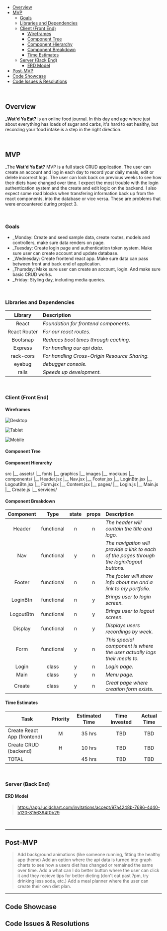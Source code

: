 - [Overview](#overview)
- [MVP](#mvp)
  - [Goals](#goals)
  - [Libraries and Dependencies](#libraries-and-dependencies)
  - [Client (Front End)](#client-front-end)
    - [Wireframes](#wireframes)
    - [Component Tree](#component-tree)
    - [Component Hierarchy](#component-hierarchy)
    - [Component Breakdown](#component-breakdown)
    - [Time Estimates](#time-estimates)
  - [Server (Back End)](#server-back-end)
    - [ERD Model](#erd-model)
- [Post-MVP](#post-mvp)
- [Code Showcase](#code-showcase)
- [Code Issues & Resolutions](#code-issues--resolutions)

<br>

## Overview

_**Wat'd Ya Eat?** is an online food journal. In this day and age where just about everything has loads of sugar and carbs, it's hard to eat healthy, but recording your food intake is a step in the right direction. 


<br>

## MVP
_The **Wat'd Ya Eat?** MVP is a full stack CRUD application. The user can create an account and log in each day to record your daily meals, edit or delete incorrect logs. The user can look back on previous weeks to see how their diets have changed over time. I expect the most trouble with the login authentication system and the create and edit logic on the backend. I also expect some road blocks when transfering information back up from the react components, into the database or vice versa. These are problems that were encountered during project 3.

<br>

### Goals

- _Monday: Create and seed sample data, create routes, models and controllers, make sure data renders on page.
- _Tuesday: Create login page and authentication token system. Make sure user can create account and update database.
- _Wednesday: Create frontend react app. Make sure data can pass between front and back end of application.
- _Thursday: Make sure user can create an account, login. And make sure basic CRUD works.
- _Friday: Styling day, including media queries.

<br>

### Libraries and Dependencies

|     Library      | Description                                |
| :--------------: | :----------------------------------------- |
|      React       | _Foundation for frontend components._ |
|   React Router   | _For our react routes._ |
|     Bootsnap     | _Reduces boot times through caching._ |
|     Express      | _For handling our api data._ |
|    rack-cors     | _For handling Cross-Origin Resource Sharing._|
|      eyebug      | _debugger console._|
|      rails       | _Speeds up development._|

<br>

### Client (Front End)

#### Wireframes


![Desktop](https://app.lucidchart.com/invitations/accept/a0738172-d140-4ec1-85a7-49763dd62387)

![Tablet](https://app.lucidchart.com/invitations/accept/a0738172-d140-4ec1-85a7-49763dd62387)

![Mobile](https://app.lucidchart.com/invitations/accept/a0738172-d140-4ec1-85a7-49763dd62387)


#### Component Tree

#### Component Hierarchy

src
|__ assets/
      |__ fonts
      |__ graphics
      |__ images
      |__ mockups
|__ components/
      |__ Header.jsx
      |__ Nav.jsx
      |__ Footer.jsx
      |__ LoginBtn.jsx
      |__ LogoutBtn.jsx
      |__ Form.jsx
      |__ Content.jsx
|__ pages/
      |__ Login.js
      |__ Main.js
      |__ Create.js
|__ services/


#### Component Breakdown


|  Component   |    Type    | state | props | Description                                                      |
| :----------: | :--------: | :---: | :---: | :--------------------------------------------------------------- |
|    Header    | functional |   n   |   n   | _The header will contain the title and logo._               |
|     Nav      | functional |   y   |   n   | _The navigation will provide a link to each of the pages through the login/logout buttons._       |
|   Footer     | functional |   n   |   n   | _The footer will show info about me and a link to my portfolio._      |
|   LoginBtn   | functional |   n   |   y   | _Brings user to login screen._ |
|  LogoutBtn   | functional |   n   |   y   | _Brings user to logout screen._ |
|   Display    | functional |   n   |   y   | _Displays users recordings by week._ |
|    Form    | functional |   y   |   n   | _This special component is where the user actually logs their meals to._ |
|    Login | class      |   y   |   n   | _Login page._ |
|    Main  | class      |   y   |   n   | _Menu page._ |
|  Create | class      |   y   |   n   | _Creat page where creation form exists._ |

#### Time Estimates

| Task                       | Priority | Estimated Time | Time Invested | Actual Time |
| -------------------        | :------: | :------------: | :-----------: | :---------: |
| Create React App (frontend)|    M     |     35 hrs      |     TBD     |     TBD     |
| Create CRUD (backend)      |    H     |     10 hrs      |     TBD     |     TBD     |
| TOTAL                      |          |     45 hrs      |     TBD     |     TBD     |


<br>

### Server (Back End)

#### ERD Model

> https://app.lucidchart.com/invitations/accept/97a4248b-7686-4d40-b120-8156394f0b29

<br>

***

## Post-MVP

> Add background animations (like someone running, fitting the healthy app theme)
> Add an option where the api data is turned into graph charts to see how a users diet has changed or remained the same over time.
> Add a what can I do better button where the user can click it and they recieve tips for better dieting (don't eat past 7pm, try drinking less soda, etc.)
> Add a meal planner where the user can create their own diet plan.

***

## Code Showcase

## Code Issues & Resolutions

